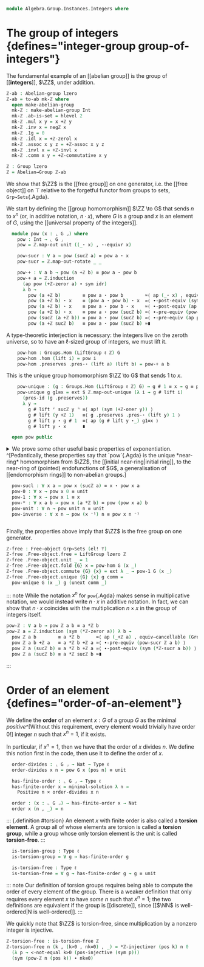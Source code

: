 <!--
```agda
open import Algebra.Group.Cat.Base
open import Algebra.Group.Ab
open import Algebra.Group

open import Cat.Functor.Adjoint
open import Cat.Prelude

open import Data.Int.Universal
open import Data.Nat.Order
open import Data.Int hiding (Positive)
open import Data.Nat

open is-group-hom
```
-->

```agda
module Algebra.Group.Instances.Integers where
```

<!--
```agda
private module ℤ = Integers Int-integers
```
-->

# The group of integers {defines="integer-group group-of-integers"}

The fundamental example of an [[abelian group]] is the group of
[[**integers**]], $\ZZ$, under addition.

```agda
ℤ-ab : Abelian-group lzero
ℤ-ab = to-ab mk-ℤ where
  open make-abelian-group
  mk-ℤ : make-abelian-group Int
  mk-ℤ .ab-is-set = hlevel 2
  mk-ℤ .mul x y = x +ℤ y
  mk-ℤ .inv x = negℤ x
  mk-ℤ .1g = 0
  mk-ℤ .idl x = +ℤ-zerol x
  mk-ℤ .assoc x y z = +ℤ-assoc x y z
  mk-ℤ .invl x = +ℤ-invl x
  mk-ℤ .comm x y = +ℤ-commutative x y

ℤ : Group lzero
ℤ = Abelian→Group ℤ-ab
```

We show that $\ZZ$ is the [[free group]] on one generator, i.e. the
[[free object]] on $\top$ relative to the forgetful functor from groups
to sets, `Grp↪Sets`{.Agda}.

We start by defining the [[group homomorphism]] $\ZZ \to G$ that sends
$n$ to $x^n$ (or, in additive notation, $n \cdot x$), where $G$ is a group
and $x$ is an element of $G$, using the [[universal property of the integers]].

<!--
```agda
module _ {ℓ} (G : Group ℓ) where
  open Group-on (G .snd)
```
-->

```agda
  module pow (x : ⌞ G ⌟) where
    pow : Int → ⌞ G ⌟
    pow = ℤ.map-out unit ((_⋆ x) , ⋆-equivr x)

    pow-sucr : ∀ a → pow (sucℤ a) ≡ pow a ⋆ x
    pow-sucr = ℤ.map-out-rotate _ _

    pow-+ : ∀ a b → pow (a +ℤ b) ≡ pow a ⋆ pow b
    pow-+ a = ℤ.induction
      (ap pow (+ℤ-zeror a) ∙ sym idr)
      λ b →
        pow (a +ℤ b)        ≡ pow a ⋆ pow b        ≃⟨ ap (_⋆ x) , equiv→cancellable (⋆-equivr x) ⟩
        pow (a +ℤ b) ⋆ x    ≡ (pow a ⋆ pow b) ⋆ x  ≃⟨ ∙-post-equiv (sym associative) ⟩
        pow (a +ℤ b) ⋆ x    ≡ pow a ⋆ pow b ⋆ x    ≃⟨ ∙-post-equiv (ap (pow a ⋆_) (sym (pow-sucr b))) ⟩
        pow (a +ℤ b) ⋆ x    ≡ pow a ⋆ pow (sucℤ b) ≃⟨ ∙-pre-equiv (pow-sucr (a +ℤ b)) ⟩
        pow (sucℤ (a +ℤ b)) ≡ pow a ⋆ pow (sucℤ b) ≃⟨ ∙-pre-equiv (ap pow (+ℤ-sucr a b)) ⟩
        pow (a +ℤ sucℤ b)   ≡ pow a ⋆ pow (sucℤ b) ≃∎
```

A type-theoretic interjection is necessary: the integers live on the
zeroth universe, so to have an $\ell$-sized group of integers, we
must lift it.

```agda
    pow-hom : Groups.Hom (LiftGroup ℓ ℤ) G
    pow-hom .hom (lift i) = pow i
    pow-hom .preserves .pres-⋆ (lift a) (lift b) = pow-+ a b
```

This is the unique group homomorphism $\ZZ \to G$ that sends $1$ to $x$.

```agda
    pow-unique : (g : Groups.Hom (LiftGroup ℓ ℤ) G) → g # 1 ≡ x → g ≡ pow-hom
    pow-unique g g1≡x = ext $ ℤ.map-out-unique (λ i → g # lift i)
      (pres-id (g .preserves))
      λ y →
        g # lift ⌜ sucℤ y ⌝ ≡⟨ ap! (sym (+ℤ-oner y)) ⟩
        g # lift (y +ℤ 1)   ≡⟨ g .preserves .pres-⋆ (lift y) 1 ⟩
        g # lift y ⋆ g # 1  ≡⟨ ap (g # lift y ⋆_) g1≡x ⟩
        g # lift y ⋆ x      ∎

  open pow public
```

<details>
<summary>
We prove some other useful basic properties of exponentiation.
^[Pedantically, these properties say that `pow`{.Agda} is the unique
*near-ring* homomorphism from $\ZZ$, the [[initial near-ring|initial
ring]], to the near-ring of (pointed) endofunctions of $G$, a generalisation
of [[endomorphism rings]] to non-abelian groups.]

```agda
  pow-sucl : ∀ x a → pow x (sucℤ a) ≡ x ⋆ pow x a
  pow-0 : ∀ x → pow x 0 ≡ unit
  pow-1 : ∀ x → pow x 1 ≡ x
  pow-* : ∀ x a b → pow x (a *ℤ b) ≡ pow (pow x a) b
  pow-unit : ∀ n → pow unit n ≡ unit
  pow-inverse : ∀ x n → pow (x ⁻¹) n ≡ pow x n ⁻¹
```
</summary>

```agda
  pow-sucl x a =
    pow x (sucℤ a)    ≡˘⟨ ap (pow x) (+ℤ-onel a) ⟩
    pow x (1 +ℤ a)    ≡⟨ pow-+ x 1 a ⟩
    pow x 1 ⋆ pow x a ≡⟨ ap (_⋆ pow x a) (pow-1 x) ⟩
    x ⋆ pow x a       ∎

  pow-0 x = refl

  pow-1 x = idl

  pow-* x a = ℤ.induction (ap (pow x) (*ℤ-zeror a)) λ b →
    pow x (a *ℤ b)           ≡ pow (pow x a) b           ≃⟨ _ , equiv→cancellable (⋆-equivr _) ⟩
    pow x (a *ℤ b) ⋆ pow x a ≡ pow (pow x a) b ⋆ pow x a ≃⟨ ∙-pre-equiv (pow-+ x (a *ℤ b) a) ⟩
    pow x (a *ℤ b +ℤ a)      ≡ pow (pow x a) b ⋆ pow x a ≃⟨ ∙-pre-equiv (ap (pow x) (*ℤ-sucr a b)) ⟩
    pow x (a *ℤ sucℤ b)      ≡ pow (pow x a) b ⋆ pow x a ≃⟨ ∙-post-equiv (sym (pow-sucr (pow x a) b)) ⟩
    pow x (a *ℤ sucℤ b)      ≡ pow (pow x a) (sucℤ b)    ≃∎

  pow-unit = ℤ.induction refl (λ x → ∙-pre-equiv (pow-sucr unit x ∙ idr))

  pow-inverse x = ℤ.induction (sym inv-unit) λ n →
    pow (x ⁻¹) n        ≡ pow x n ⁻¹        ≃⟨ _ , equiv→cancellable (⋆-equivr (x ⁻¹)) ⟩
    pow (x ⁻¹) n ⋆ x ⁻¹ ≡ pow x n ⁻¹ ⋆ x ⁻¹ ≃⟨ ∙-pre-equiv (pow-sucr (x ⁻¹) n) ⟩
    pow (x ⁻¹) (sucℤ n) ≡ pow x n ⁻¹ ⋆ x ⁻¹ ≃⟨ ∙-post-equiv (sym inv-comm) ⟩
    pow (x ⁻¹) (sucℤ n) ≡ (x ⋆ pow x n) ⁻¹  ≃⟨ ∙-post-equiv (ap _⁻¹ (sym (pow-sucl x n))) ⟩
    pow (x ⁻¹) (sucℤ n) ≡ pow x (sucℤ n) ⁻¹ ≃∎
```
</details>

Finally, the properties above imply that $\ZZ$ is the free group on
one generator.

```agda
ℤ-free : Free-object Grp↪Sets (el! ⊤)
ℤ-free .Free-object.free = LiftGroup lzero ℤ
ℤ-free .Free-object.unit _ = 1
ℤ-free .Free-object.fold {G} x = pow-hom G (x _)
ℤ-free .Free-object.commute {G} {x} = ext λ _ → pow-1 G (x _)
ℤ-free .Free-object.unique {G} {x} g comm =
  pow-unique G (x _) g (unext comm _)
```

::: note
While the notation $x^n$ for `pow`{.Agda} makes sense in
multiplicative notation, we would instead write $n \cdot x$ in additive
notation. In fact, we can show that $n \cdot x$ coincides with the
multiplication $n \times x$ in the group of integers itself.

```agda
pow-ℤ : ∀ a b → pow ℤ a b ≡ a *ℤ b
pow-ℤ a = ℤ.induction (sym (*ℤ-zeror a)) λ b →
  pow ℤ a b        ≡ a *ℤ b      ≃⟨ ap (_+ℤ a) , equiv→cancellable (Group-on.⋆-equivr (ℤ .snd) a) ⟩
  pow ℤ a b +ℤ a   ≡ a *ℤ b +ℤ a ≃⟨ ∙-pre-equiv (pow-sucr ℤ a b) ⟩
  pow ℤ a (sucℤ b) ≡ a *ℤ b +ℤ a ≃⟨ ∙-post-equiv (sym (*ℤ-sucr a b)) ⟩
  pow ℤ a (sucℤ b) ≡ a *ℤ sucℤ b ≃∎
```
:::

# Order of an element {defines="order-of-an-element"}

<!--
```agda
module _ {ℓ} (G : Group ℓ) where
  open Group-on (G .snd)
```
-->

We define the **order** of an element $x : G$ of a group $G$ as the
minimal *positive*^[Without this requirement, every element would
trivially have order $0$!] integer $n$ such that $x^n = 1$, if it exists.

In particular, if $x^n = 1$, then we have that the order of $x$ divides
$n$. We define this notion first in the code, then use it to define the
order of $x$.

```agda
  order-divides : ⌞ G ⌟ → Nat → Type ℓ
  order-divides x n = pow G x (pos n) ≡ unit

  has-finite-order : ⌞ G ⌟ → Type ℓ
  has-finite-order x = minimal-solution λ n →
    Positive n × order-divides x n

  order : (x : ⌞ G ⌟) → has-finite-order x → Nat
  order x (n , _) = n
```

::: {.definition #torsion}
An element $x$ with finite order is also called a **torsion element**.
A group all of whose elements are torsion is called a **torsion group**,
while a group whose only torsion element is the unit is called
**torsion-free**.
:::

```agda
  is-torsion-group : Type ℓ
  is-torsion-group = ∀ g → has-finite-order g

  is-torsion-free : Type ℓ
  is-torsion-free = ∀ g → has-finite-order g → g ≡ unit
```

::: note
Our definition of torsion groups requires being able to compute
the order of every element of the group. There is a weaker definition
that only requires every element $x$ to have *some* $n$ such that
$x^n = 1$; the two definitions are equivalent if the group is
[[discrete]], since [[$\NN$ is well-ordered|N is well-ordered]].
:::

We quickly note that $\ZZ$ is torsion-free, since multiplication by
a nonzero integer is injective.

```agda
ℤ-torsion-free : is-torsion-free ℤ
ℤ-torsion-free n (k , (k>0 , nk≡0) , _) = *ℤ-injectiver (pos k) n 0
  (λ p → <-not-equal k>0 (pos-injective (sym p)))
  (sym (pow-ℤ n (pos k)) ∙ nk≡0)
```
